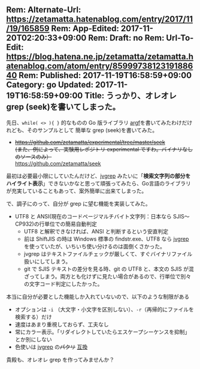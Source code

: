 Rem: Alternate-Url: https://zetamatta.hatenablog.com/entry/2017/11/19/165859
Rem: App-Edited: 2017-11-20T02:20:33+09:00
Rem: Draft: no
Rem: Url-To-Edit: https://blog.hatena.ne.jp/zetamatta/zetamatta.hatenablog.com/atom/entry/8599973812319188640
Rem: Published: 2017-11-19T16:58:59+09:00
Category: go
Updated: 2017-11-19T16:58:59+09:00
Title:  うっかり、オレオレ grep (seek)を書いてしまった。
---
先日、`while( <> ){ }` 的なものの Go 版ライブラリ [argf](http://zetamatta.hatenablog.com/entry/2017/11/11/133957)を書いてみたわけだけれども、そのサンプルとして 簡単な grep (seek)を書いてみた。

- <del>https://github.com/zetamatta/experimental/tree/master/seek<br />
   (また、例によって、実験用レポジトリ experimental ですわ。バイナリなしのソースのみ）</del><br />
  <ins>https://github.com/zetamatta/seek</ins>  

最初は必要最小限にしていたんだけど、[jvgrep](https://github.com/mattn/jvgrep) みたいに「**検索文字列の部分をハイライト表示**」できないかなと思って頑張ってみたら、Go言語のライブラリが充実していることもあって、案外簡単に出来てしまった。

で、調子にのって、自分が grep に望む機能を実装してみた。

- UTF8 と ANSI(現在のコードページマルチバイト文字列：日本なら SJIS～CP932)の行単位での簡易自動判定
    - UTF8 と解釈できなければ、ANSI と判断するという安直判定
    - 前は ShiftJIS の時は Windows 標準の findstr.exe、UTF8 なら [jvgrep](https://github.com/mattn/jvgrep) を使っていたが、いちいち使い分けるのは面倒くさかった。
    - jvgrep はテキストファイルチェックが厳しくて、すぐバイナリファイル扱いにしてしまう。
    - git で SJIS テキストの差分を見る時、git の UTF8 と、本文の SJIS が混ざってしまう。両方とも化けずに見たい場合があるので、行単位で別々の文字コード判定にしたかった。

本当に自分が必要とした機能しか入れていないので、以下のような制限がある

- オプションは `-i` （大文字・小文字を区別しない）、`-r`（再帰的にファイルを検索する）だけ
- 速度はあまり重視しておらず、工夫なし
- 常にカラー表示。「リダイレクトしていたらエスケープシーケンスを抑制」とか別にしない
- 色使いは [jvgrep](https://github.com/mattn/jvgrep) の<del>パクリ</del> <ins>互換</ins>

貴殿も、オレオレ grep を作ってみませんか？
